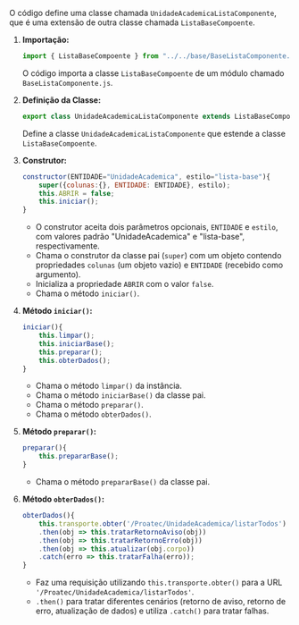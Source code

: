 O código define uma classe chamada `UnidadeAcademicaListaComponente`, que é uma extensão de outra classe chamada `ListaBaseCompoente`.

1. **Importação:**
   ```javascript
   import { ListaBaseCompoente } from "../../base/BaseListaComponente.js";
   ```
   O código importa a classe `ListaBaseCompoente` de um módulo chamado `BaseListaComponente.js`.

2. **Definição da Classe:**
   ```javascript
   export class UnidadeAcademicaListaComponente extends ListaBaseCompoente {
   ```
   Define a classe `UnidadeAcademicaListaComponente` que estende a classe `ListaBaseCompoente`.

3. **Construtor:**
   ```javascript
   constructor(ENTIDADE="UnidadeAcademica", estilo="lista-base"){
       super({colunas:{}, ENTIDADE: ENTIDADE}, estilo);
       this.ABRIR = false;
       this.iniciar();
   }
   ```
   - O construtor aceita dois parâmetros opcionais, `ENTIDADE` e `estilo`, com valores padrão "UnidadeAcademica" e "lista-base", respectivamente.
   - Chama o construtor da classe pai (`super`) com um objeto contendo propriedades `colunas` (um objeto vazio) e `ENTIDADE` (recebido como argumento).
   - Inicializa a propriedade `ABRIR` com o valor `false`.
   - Chama o método `iniciar()`.

4. **Método `iniciar()`:**
   ```javascript
   iniciar(){
       this.limpar();
       this.iniciarBase();
       this.preparar();
       this.obterDados();
   }
   ```
   - Chama o método `limpar()` da instância.
   - Chama o método `iniciarBase()` da classe pai.
   - Chama o método `preparar()`.
   - Chama o método `obterDados()`.

5. **Método `preparar()`:**
   ```javascript
   preparar(){
       this.prepararBase();
   }
   ```
   - Chama o método `prepararBase()` da classe pai.

6. **Método `obterDados()`:**
   ```javascript
   obterDados(){        
       this.transporte.obter('/Proatec/UnidadeAcademica/listarTodos')
       .then(obj => this.tratarRetornoAviso(obj)) 
       .then(obj => this.tratarRetornoErro(obj)) 
       .then(obj => this.atualizar(obj.corpo)) 
       .catch(erro => this.tratarFalha(erro));
   }
   ```
   - Faz uma requisição utilizando `this.transporte.obter()` para a URL `'/Proatec/UnidadeAcademica/listarTodos'`.
   - `.then()` para tratar diferentes cenários (retorno de aviso, retorno de erro, atualização de dados) e utiliza `.catch()` para tratar falhas.